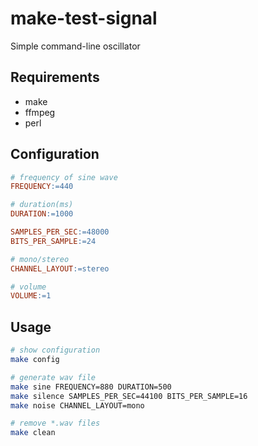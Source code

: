 # make-test-signal

Simple command-line oscillator

## Requirements
- make
- ffmpeg
- perl

## Configuration
```Makefile
# frequency of sine wave
FREQUENCY:=440

# duration(ms)
DURATION:=1000

SAMPLES_PER_SEC:=48000
BITS_PER_SAMPLE:=24

# mono/stereo
CHANNEL_LAYOUT:=stereo

# volume
VOLUME:=1
```

## Usage

```bash
# show configuration
make config

# generate wav file
make sine FREQUENCY=880 DURATION=500
make silence SAMPLES_PER_SEC=44100 BITS_PER_SAMPLE=16
make noise CHANNEL_LAYOUT=mono

# remove *.wav files
make clean
```
